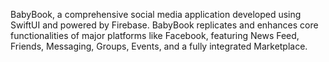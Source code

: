  BabyBook, a comprehensive social media application developed using SwiftUI and powered by Firebase. BabyBook replicates and enhances core functionalities of major platforms like Facebook, featuring News Feed, Friends, Messaging, Groups, Events, and a fully integrated Marketplace.
